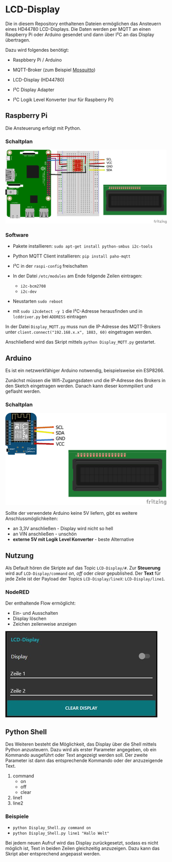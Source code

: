 # LCD-Display

Die in diesem Repository enthaltenen Dateien ermöglichen das Ansteuern eines HD44780 LCD-Displays.
Die Daten werden per MQTT an einen Raspberry Pi oder Arduino gesendet und dann über I²C an das Display übertragen.

Dazu wird folgendes benötigt:
  * Raspbbery Pi / Arduino
  * MQTT-Broker (zum Beispiel [Mosquitto](https://mosquitto.org/))

  * LCD-Display (HD44780)
  * I²C Display Adapter
  * I²C Logik Level Konverter (nur für Raspberry Pi)


## Raspberry Pi
Die Ansteuerung erfolgt mit Python.

### Schaltplan
![Schaltplan](/Raspberry_Pi_Python/schaltplan.png)

### Software
  * Pakete installieren: `sudo apt-get install python-smbus i2c-tools`
  * Python MQTT Client installieren: `pip install paho-mqtt`
  * I²C in der `raspi-config` freischalten
  * In der Datei `/etc/modules` am Ende folgende Zeilen eintragen:
    * `i2c-bcm2708`
    * `i2c-dev`
  * Neustarten `sudo reboot`

  * mit `sudo i2cdetect -y 1` die I²C-Adresse herausfinden und in `lcddriver.py` bei `ADDRESS` eintragen

In der Datei `Display_MQTT.py` muss nun die IP-Adresse des MQTT-Brokers unter `client.connect("192.168.x.x", 1883, 60)` eingetragen werden.

Anschließend wird das Skript mittels `python Display_MQTT.py` gestartet.

## Arduino
Es ist ein netzwerkfähiger Arduino notwendig, beispielsweise ein ESP8266.

Zunächst müssen die Wifi-Zugangsdaten und die IP-Adresse des Brokers in den Sketch eingetragen werden. Danach kann dieser kommpiliert und geflasht werden.

### Schaltplan
![Schaltplan](/LCD_Display_Arduino/schaltplan.png)

Sollte der verwendete Arduino keine 5V liefern, gibt es weitere Anschlussmöglichkeiten:
  * an 3,3V anschließen - Display wird nicht so hell
  * an VIN anschließen - unschön
  * __externe 5V mit Logik Level Konverter__ - beste Alternative

## Nutzung
Als Default hören die Skripte auf das Topic `LCD-Display/#`.
Zur __Steuerung__ wird auf `LCD-Display/command` _on_, _off_ oder _clear_ gepublished.
Der __Text__ für jede Zeile ist der Payload der Topics `LCD-Display/lineX`: `LCD-Display/line1`.

### NodeRED
Der enthaltende Flow ermöglicht:
  * Ein- und Ausschalten
  * Display löschen
  * Zeichen zeilenweise anzeigen

![Dashboard](nodered-dashboard.jpg)

## Python Shell
Des Weiteren besteht die Möglichkeit, das Display über die Shell mittels Python anzusteuern.
Dazu wird als erster Parameter angegeben, ob ein Kommando ausgeführt oder Text angezeigt werden soll.
Der zweite Parameter ist dann das entsprechende Kommando oder der anzuzeigende Text.

1. command
    * on
    * off
    * clear
2. line1
3. line2

### Beispiele
* `python Display_Shell.py command on`
* `python Display_Shell.py line1 "Hallo Welt"`

Bei jedem neuen Aufruf wird das Display zurückgesetzt, sodass es nicht möglich ist, Text in beiden Zeilen gleichzeitig anzuzeigen. Dazu kann das Skript aber entsprechend angepasst werden.

